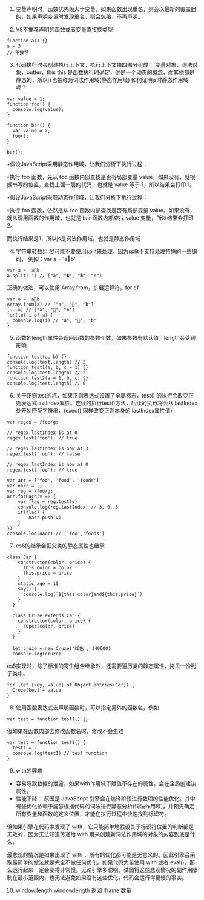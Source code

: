 1. 变量声明时，函数优先级大于变量，如果函数出现重名，则会以最新的覆盖旧的，如果声明变量时发现重名，则会忽略，不再声明。

2. V8不推荐声明的函数或者变量直接换类型
```
function a() {}
a = 3
// 不推荐
```

3. 代码执行时会创建执行上下文，执行上下文由四部分组成： 变量对象，词法对象，outter，this
this 是函数执行时确定，他是一个动态的概念，而其他都是静态的，所以js也被称为词法作用域(静态作用域)
如何证明js时静态作用域呢？
```
var value = 1;
function foo() {
  console.log(value);
}

function bar() {
  var value = 2;
  foo();
}

bar();

```
•假设JavaScript采用静态作用域，让我们分析下执行过程：

￮执行 foo 函数，先从 foo 函数内部查找是否有局部变量 value，如果没有，就根据书写的位置，查找上面一层的代码，也就是 value 等于 1，所以结果会打印 1。

•假设JavaScript采用动态作用域，让我们分析下执行过程：

￮执行 foo 函数，依然是从 foo 函数内部查找是否有局部变量 value。如果没有，就从调用函数的作用域，也就是 bar 函数内部查找 value 变量，所以结果会打印 2。

而执行结果是1，所以js是词法作用域，也就是静态作用域

4. 字符串转数组
尽可能不要使用split来处理，因为split不支持处理特殊的一些编码， 例如：var a = 'a🍎b'
```
var a = 'a🍎b'
a.split('') // ["a", "�", "�", "b"]
```
正确的做法，可以使用 Array.from，扩展运算符，for of

```
var a = 'a🍎b'
Array.from(a) // ["a", "🍎", "b"]
[...a] // ["a", "🍎", "b"]
for(let i of a) {
  console.log(i) // "a", "🍎", "b"
}

```

5. 函数的length属性会返回函数的参数个数，如果参数有默认值，length会受到影响
```
function test(a, b) {}
console.log(test.length) // 2
function test1(a, b, c = 1) {}
console.log(test.length) // 2
function test2(a = 1, b, c) {}
console.log(test.length) // 0
```

6. 关于正则test的坑，如果正则表达式设置了全局标志，test() 的执行会改变正则表达式lastIndex属性。连续的执行test()方法，后续的执行将会从 lastIndex 处开始匹配字符串，(exec() 同样改变正则本身的 lastIndex属性值)
```
var regex = /foo/g;

// regex.lastIndex is at 0
regex.test('foo'); // true

// regex.lastIndex is now at 3
regex.test('foo'); // false

// regex.lastIndex is now at 0
regex.test('foo'); // true
```

```
var arr = ['foo', 'food', 'foods'] 
var narr = []
var reg = /foo/g;
arr.forEach(v => {
    var flag = reg.test(v)
    console.log(reg.lastIndex) // 3, 0, 3
    if(flag) {
        narr.push(v)
    }
})   
console.log(narr) // ['foo','foods']
```

7. es6的继承会把父类的静态属性也继承
```
class Car {
    constructor(color, price) {
      this.color = color
      this.price = price
    }
    static age = 10
    say() {
      console.log(`${this.color}and${this.price}`)
    }
  }

  class Cruze extends Car {
    constructor(color, price) {
      super(color, price)
    }
  }

  let cruze = new Cruze('红色', 140000)
  console.log(cruze)
```
es5实现时，除了标准的寄生组合继承外，还需要遍历类的静态属性，拷贝一份到子类中。
```
for (let [key, value] of Object.entries(Car)) {
  Cruze[key] = value
}
```

8. 使用函数表达式去声明函数时，可以指定另外的函数名，例如
```
var test = function test1() {}

```
但如果在函数内部去修改函数名时，修改不会生效
```
var test = function test1() {
  test1 = 2
  console.log(test1) // test function
}
```


9. with的弊端
- 容易导致数据的泄露，如果with作用域下赋值不存在的属性，会在全局创建该属性。
- 性能下降：
原因是 JavaScript 引擎会在编译阶段进行数项的性能优化。其中有些优化依赖于能够根据代码的词法进行静态分析(词法作用域)，并预先确定所有变量和函数的定义位置，才能在执行过程中快速找到标识符。

但如果引擎在代码中发现了 with，它只能简单地假设关于标识符位置的判断都是无效的，因为无法知道传递给 with 用来创建新词法作用域的对象的内容到底是什么。

最悲观的情况是如果出现了 with ，所有的优化都可能是无意义的。因此引擎会采取最简单的做法就是完全不做任何优化。如果代码大量使用 with 或者 eval()，那么运行起来一定会变得非常慢。无论引擎多聪明，试图将这些悲观情况的副作用限制在最小范围内，也无法避免如果没有这些优化，代码会运行得更慢的事实。


10. window.length
window.length 返回 iframe 数量